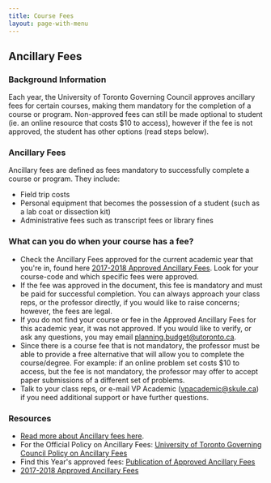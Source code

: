 ```yaml
---
title: Course Fees
layout: page-with-menu
---
```

## Ancillary Fees

### Background Information
Each year, the University of Toronto Governing Council approves ancillary fees for certain courses, making them mandatory for the completion of a course or program. Non-approved fees can still be made optional to student (ie. an online resource that costs $10 to access), however if the fee is not approved, the student has other options (read steps below).

### Ancillary Fees
Ancillary fees are defined as fees mandatory to successfully complete a course or program. They include:
- Field trip costs
- Personal equipment that becomes the possession of a student (such as a lab coat or dissection kit)
- Administrative fees such as transcript fees or library fines

### What can you do when your course has a fee?
- Check the Ancillary Fees approved for the current academic year that you're in, found here [2017-2018 Approved Ancillary Fees](http://www.planningandbudget.utoronto.ca/Assets/Academic+Operations+Digital+Assets/Planning+$!26+Budget/lyanne/Category+5+Ancillary+Fees+2017-18.pdf). Look for your course-code and which specific fees were approved.
- If the fee was approved in the document, this fee is mandatory and must be paid for successful completion. You can always approach your class reps, or the professor directly, if you would like to raise concerns; however, the fees are legal.
- If you do not find your course or fee in the Approved Ancillary Fees for this academic year, it was not approved. If you would like to verify, or ask any questions, you may email [planning.budget@utoronto.ca](mailto:planning.budget@utoronto.ca).
- Since there is a course fee that is not mandatory, the professor must be able to provide a free alternative that will allow you to complete the course/degree. For example: if an online problem set costs $10 to access, but the fee is not mandatory, the professor may offer to accept paper submissions of a different set of problems.
- Talk to your class reps, or e-mail VP Academic ([vpacademic@skule.ca](mailto:vpacademic@skule.ca)) if you need additional support or have further questions.

### Resources
- [Read more about Ancillary fees here](http://www.viceprovoststudents.utoronto.ca/publicationsandpolicies/guidelines/ancillary-fees.htm#Report%20and%20Analysis%20of%20Ancillary%20Fees).
- For the Official Policy on Ancillary Fees: [University of Toronto Governing Council Policy on Ancillary Fees](http://www.governingcouncil.utoronto.ca/Assets/Governing+Council+Digital+Assets/Policies/PDF/ppapr171995.pdf)
- Find this Year's approved fees: [Publication of Approved Ancillary Fees](http://www.planningandbudget.utoronto.ca/tuition/Ancillary_Fees.htm)
- [2017-2018 Approved Ancillary Fees](http://www.planningandbudget.utoronto.ca/Assets/Academic+Operations+Digital+Assets/Planning+$!26+Budget/lyanne/Category+5+Ancillary+Fees+2017-18.pdf)